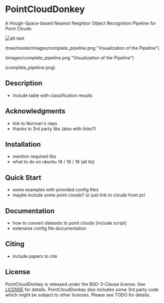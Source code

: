# PointCloudDonkey
A Hough-Space-based Nearest Neighbor Object Recognition Pipeline for Point Clouds

![alt text](https://github.com/vseib/PointCloudDonkey/tree/master/images/complete_pipeline.png "Visualization of the Pipeline")

(tree/master/images/complete_pipeline.png "Visualization of the Pipeline")


(images/complete_pipeline.png "Visualization of the Pipeline")


(complete_pipeline.png)

## Description

* include table with classification results

## Acknowledgments

* link to Norman's repo
* thanks to 3rd party libs (also with links?)

## Installation

* mention required libs
* what to do on ubuntu 14 / 16 / 18 (all lts)

## Quick Start

* some examples with provided config files
* maybe include some point clouds? or just link to clouds from pcl

## Documentation

* how to convert datasets to point clouds (include script)
* extensive config file documentation

## Citing

* include papers to cite

## License

PointCloudDonkey is released under the BSD-3-Clause license. See [LICENSE](LICENSE) for details.
PointCloudDonkey also includes some 3rd party code which might be subject to other licenses. Please see TODO for details.